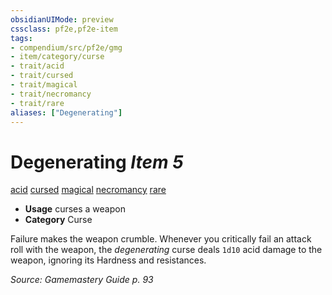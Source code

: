 ```yaml
---
obsidianUIMode: preview
cssclass: pf2e,pf2e-item
tags:
- compendium/src/pf2e/gmg
- item/category/curse
- trait/acid
- trait/cursed
- trait/magical
- trait/necromancy
- trait/rare
aliases: ["Degenerating"]
---
```

# Degenerating *Item 5*  
[acid](/rules/traits/acid.md)  [cursed](/rules/traits/cursed-gmg.md)  [magical](/rules/traits/magical.md)  [necromancy](/rules/traits/necromancy.md)  [rare](/rules/traits/rare.md)  

- **Usage** curses a weapon
- **Category** Curse

Failure makes the weapon crumble. Whenever you critically fail an attack roll with the weapon, the _degenerating_ curse deals `1d10` acid damage to the weapon, ignoring its Hardness and resistances.

*Source: Gamemastery Guide p. 93*
